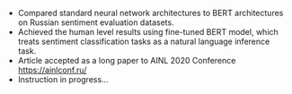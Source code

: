 * Compared standard neural network architectures to BERT architectures on Russian sentiment evaluation datasets.
* Achieved the human level results using fine-tuned BERT model, which treats sentiment classification tasks as a natural language inference task.
* Article accepted as a long paper to AINL 2020 Conference https://ainlconf.ru/
* Instruction in progress...
